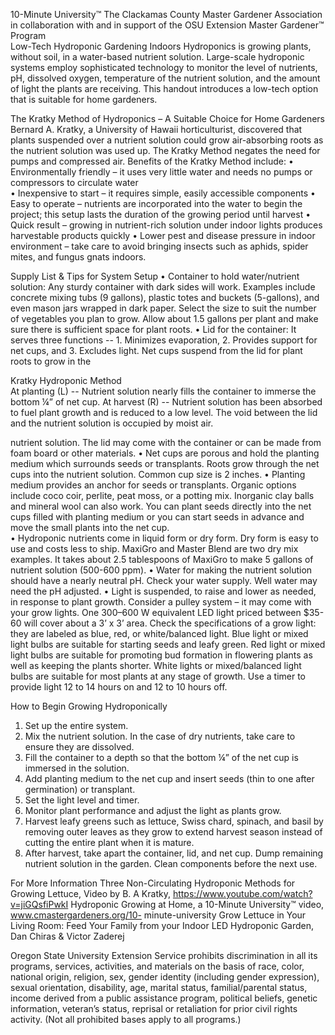 

10-Minute University™ 
The Clackamas County Master Gardener Association in collaboration with and in support of 
the OSU Extension Master Gardener™ Program   
Low-Tech Hydroponic Gardening Indoors 
Hydroponics is growing plants, without soil, in a water-based nutrient solution. Large-scale 
hydroponic systems employ sophisticated technology to monitor the level of nutrients, pH, 
dissolved oxygen, temperature of the nutrient solution, and the amount of light the plants are 
receiving. This handout introduces a low-tech option that is suitable for home gardeners. 
 
The Kratky Method of Hydroponics – A Suitable Choice for Home Gardeners 
Bernard A. Kratky, a University of Hawaii horticulturist, discovered that plants suspended over a 
nutrient solution could grow air-absorbing roots as the nutrient solution was used up. The Kratky 
Method negates the need for pumps and compressed air. Benefits of the Kratky Method include: 
• Environmentally friendly – it uses very little water and needs no pumps or compressors to 
circulate water  
• Inexpensive to start – it requires simple, easily accessible components 
• Easy to operate – nutrients are incorporated into the water to begin the project; this setup 
lasts the duration of the growing period until harvest 
• Quick result – growing in nutrient-rich solution under indoor lights produces harvestable 
products quickly 
• Lower pest and disease pressure in indoor environment – take care to avoid bringing insects 
such as aphids, spider mites, and fungus gnats indoors. 
 
 
 
Supply List & Tips for System Setup 
• Container to hold water/nutrient solution: Any sturdy container with dark sides will work. 
Examples include concrete mixing tubs (9 gallons), plastic totes and buckets (5-gallons), and 
even mason jars wrapped in dark paper. Select the size to suit the number of vegetables you 
plan to grow. Allow about 1.5 gallons per plant and make sure there is sufficient space for 
plant roots. 
• Lid for the container: It serves three functions -- 1. Minimizes evaporation, 2. Provides support 
for net cups, and 3. Excludes light. Net cups suspend from the lid for plant roots to grow in the 
 
Kratky Hydroponic Method  
At planting (L) -- Nutrient 
solution nearly fills the 
container to immerse the 
bottom ¼” of net cup. 
At harvest (R) -- Nutrient 
solution has been absorbed to 
fuel plant growth and is 
reduced to a low level. The 
void between the lid and the 
nutrient solution is occupied 
by moist air. 

nutrient solution. The lid may come with the container or can be made from foam board or 
other materials. 
• Net cups are porous and hold the planting medium which surrounds seeds or transplants. 
Roots grow through the net cups into the nutrient solution. Common cup size is 2 inches. 
• Planting medium provides an anchor for seeds or transplants. Organic options include coco 
coir, perlite, peat moss, or a potting mix. Inorganic clay balls and mineral wool can also work. 
You can plant seeds directly into the net cups filled with planting medium or you can start 
seeds in advance and move the small plants into the net cup.  
• Hydroponic nutrients come in liquid form or dry form. Dry form is easy to use and costs less to 
ship. MaxiGro and Master Blend are two dry mix examples. It takes about 2.5 tablespoons of 
MaxiGro to make 5 gallons of nutrient solution (500-600 ppm). 
• Water for making the nutrient solution should have a nearly neutral pH. Check your water 
supply. Well water may need the pH adjusted. 
• Light is suspended, to raise and lower as needed, in response to plant growth. Consider a 
pulley system – it may come with your grow lights. One 300–600 W equivalent LED light priced 
between $35-60 will cover about a 3’ x 3’ area. Check the specifications of a grow light: they 
are labeled as blue, red, or white/balanced light. Blue light or mixed light bulbs are suitable for 
starting seeds and leafy green. Red light or mixed light bulbs are suitable for promoting bud 
formation in flowering plants as well as keeping the plants shorter. White lights or 
mixed/balanced light bulbs are suitable for most plants at any stage of growth. Use a timer to 
provide light 12 to 14 hours on and 12 to 10 hours off.  
 
How to Begin Growing Hydroponically  
1. Set up the entire system.  
2. Mix the nutrient solution. In the case of dry nutrients, take care to ensure they are dissolved. 
3. Fill the container to a depth so that the bottom ¼” of the net cup is immersed in the solution. 
4. Add planting medium to the net cup and insert seeds (thin to one after germination) or 
transplant. 
5. Set the light level and timer.  
6. Monitor plant performance and adjust the light as plants grow. 
7. Harvest leafy greens such as lettuce, Swiss chard, spinach, and basil by removing outer leaves 
as they grow to extend harvest season instead of cutting the entire plant when it is mature. 
8. After harvest, take apart the container, lid, and net cup. Dump remaining nutrient solution in 
the garden. Clean components before the next use. 
 
For More Information 
Three Non-Circulating Hydroponic Methods for Growing Lettuce, Video by B. A Kratky, 
https://www.youtube.com/watch?v=jiGQsfiPwkI 
Hydroponic Growing at Home, a 10-Minute University™ video, www.cmastergardeners.org/10-
minute-university 
Grow Lettuce in Your Living Room: Feed Your Family from your Indoor LED Hydroponic Garden, Dan 
Chiras & Victor Zaderej 
 
Oregon State University Extension Service prohibits discrimination in all its programs, services, activities, and materials on the basis 
of race, color, national origin, religion, sex, gender identity (including gender expression), sexual orientation, disability, age, marital 
status, familial/parental status, income derived from a public assistance program, political beliefs, genetic information, veteran’s 
status, reprisal or retaliation for prior civil rights activity. (Not all prohibited bases apply to all programs.) 